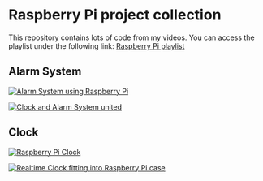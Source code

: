 # Raspberry Pi project collection

This repository contains lots of code from my videos. You can access the playlist under the following link: [Raspberry Pi playlist](https://www.youtube.com/watch?v=sDVzVqJBHpM&list=PL_xvdlYsZ_-3wj9-DrqjfittBO06-dQxt)

## Alarm System

[![Alarm System using Raspberry Pi](http://img.youtube.com/vi/rL1FPOV2llE/0.jpg)](https://www.youtube.com/watch?v=rL1FPOV2llE)

[![Clock and Alarm System united](http://img.youtube.com/vi/hfiILIAvZ1g/0.jpg)](http://www.youtube.com/watch?v=hfiILIAvZ1g)

## Clock

[![Raspberry Pi Clock](http://img.youtube.com/vi/sDVzVqJBHpM/0.jpg)](https://www.youtube.com/watch?v=sDVzVqJBHpM)

[![Realtime Clock fitting into Raspberry Pi case](http://img.youtube.com/vi/edUJFt0V83k/0.jpg)](https://www.youtube.com/watch?v=edUJFt0V83k)
